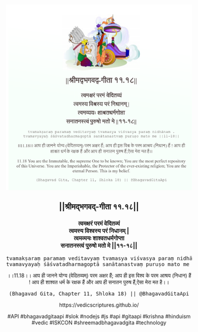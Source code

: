 <img src="../../asset/BG_11_18.png"/>
<center><h2>||श्रीमद्‍भगवद्‍-गीता ११.१८||</h2>
<h3>त्वमक्षरं परमं वेदितव्यं<br/>त्वमस्य विश्वस्य परं निधानम् |<br/>त्वमव्ययः शाश्वतधर्मगोप्ता<br/>सनातनस्त्वं पुरुषो मतो मे ||११-१८||</h3>
<pre>tvamakṣaraṃ paramaṃ veditavyaṃ tvamasya viśvasya paraṃ nidhānam .<br/>tvamavyayaḥ śāśvatadharmagoptā sanātanastvaṃ puruṣo mato me ||11-18||</pre>
<p>।।11.18।। आप ही जानने योग्य (वेदितव्यम्) परम अक्षर हैं; आप ही इस विश्व के परम आश्रय (निधान) हैं ! आप ही शाश्वत धर्म के रक्षक हैं और आप ही सनातन पुरुष हैं,ऐसा मेरा मत है।।</p>
<pre>(Bhagavad Gita, Chapter 11, Shloka 18) || @BhagavadGitaApi</pre><p>https://vedicscriptures.github.io/</p><p>#API #bhagavadgitaapi #slok #nodejs #js #api #gitaapi #krishna #hinduism #vedic #ISKCON #shreemadbhagavadgita #technology</p></center>